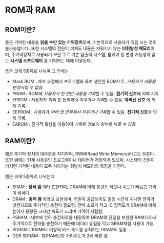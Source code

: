 # ROM과 RAM



## ROM이란?

롬은 기억된 내용을 **읽을 수만 있는 기억장치**로써, 기본적으로 사용자가 직접 쓰는 것이 불가능합니다. 또한 시스템의 전원이 꺼져도 내용은 지워지지 않는 **비휘발성 메모리**이며, 주기억장치로 사용되기 보단 주로 기본 입출력 시스템, 펌웨어 등 변경 가능성이 없는 **시스템 소프트웨어** 를 기억하는 데에 이용된다. 

롬은 크게 5종류로 나뉘며 그 안에는

- Mask ROM : 제조 과정에서 프로그램화 하여 생산한 ROM으로, *사용자가 내용을 변경시킬 수 없음*.
- PROM : ROM에 *사용자가 한 번만 내용을 기록*할 수 있음. **전기적 신호**에 의해 기록
- EPROM : 사용자가 *여러 번 반복해서 지우거나 기록*할 수 있음. **자외선 신호** 에 의해 기록.
- EEPROM : 사용자가 *여러 번 반복해서 지우거나 기록*할 수 있음. **전기적 신호**에 의해 기록.
- EAROM : 전기적 특성을 이용하여 *기록된 정보의 일부를 바꿀 수 있음*.





## RAM이란?

램은 주기억 장치의 대부분을 차지하며, RWM(Read Write Memory)라고도 부른다. 또한 램에는 현재 사용중인 프로그램이나 데이터가 저장되어 있으며, 시스템의 전원이 꺼지면 기억된 내용이 모두 사라지는 휘발성 메모리의 특징을 가진다.

램은 크게 5종류로 나뉘는데

- SRAM : **정적 램** 이라 표현되며, DRAM에 비해 용량은 적으나 속도가 빠르고 가격이 바싸다.
- DRAM : **동적 램** 이라고 표현되며, 전원이 공급되어도 일정 시간이 지나면 전하가 방전되므로 주기적인 충전이 필요함. 전력 소모가 적고 IC 집적도가 SRAM에 비해 높아서 용량은 크지만 속도가 느리며 가격이 저렴함.
- PSRAM : 내부에 전하 충전회로를 내장하여 DRAM의 단점을 보완한 RAM으로써 주기적으로 전하를 충전하기 때문에 데이터 유실을 막고 SRAM처럼 사용이 가능.
- SDRAM : 100MHz 이상의 버스 속도를 유지하는 DRAM의 일종.
- DDR SDRAM : SDRAM보다 처리속도가 2배 빠른 램.